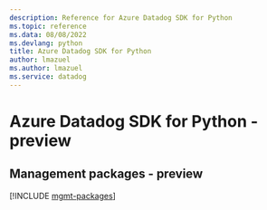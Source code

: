 ```yaml
---
description: Reference for Azure Datadog SDK for Python
ms.topic: reference
ms.data: 08/08/2022
ms.devlang: python
title: Azure Datadog SDK for Python
author: lmazuel
ms.author: lmazuel
ms.service: datadog
---
```

# Azure Datadog SDK for Python - preview

## Management packages - preview
[!INCLUDE [mgmt-packages](datadog-mgmt-index.md)]